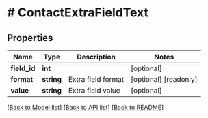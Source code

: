 # # ContactExtraFieldText

## Properties

Name | Type | Description | Notes
------------ | ------------- | ------------- | -------------
**field_id** | **int** |  | [optional]
**format** | **string** | Extra field format | [optional] [readonly]
**value** | **string** | Extra field value | [optional]

[[Back to Model list]](../../README.md#models) [[Back to API list]](../../README.md#endpoints) [[Back to README]](../../README.md)
